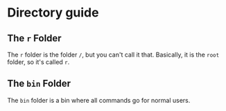 # Directory guide
## The `r` Folder
The `r` folder is the folder `/`, but you can't call it that. Basically, it is the `root` folder, so it's called `r`.
## The `bin` Folder
The `bin` folder is a bin where all commands go for normal users.
